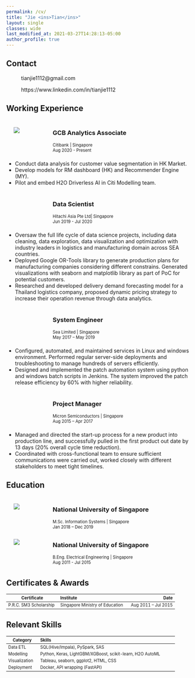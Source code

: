 ```yaml
---
permalink: /cv/
title: "Jie <ins>Tian</ins>"
layout: single
classes: wide
last_modified_at: 2021-03-27T14:28:13-05:00
author_profile: true
---
```


## Contact

<div class="contact">

<a href="mailto:tianjie1112@gmail.com"><i class="fas fa-envelope"></i>  tianjie1112@gmail.com</a><br>

<a href="https://www.linkedin.com/in/tianjie1112"><i class="fab fa-linkedin"></i>  https://www.linkedin.com/in/tianjie1112</a><br>

</div>

## Working Experience

<div class="working">
    <div class="logo">
        <img src="https://brandslogos.com/wp-content/uploads/images/large/citibank-logo.png">
    </div>
    <div class="title-desc">
        <h3>GCB Analytics Associate</h3>
        <p>Citibank | Singapore</p>
        <p>Aug 2020 - Present</p>
    </div>
</div>

* Conduct data analysis for customer value segmentation in HK Market.
* Develop models for RM dashboard (HK) and Recommender Engine (MY).
* Pilot and embed H2O Driverless AI in Citi Modelling team.

<div class="working">
    <div class="logo">
        <img src="">
    </div>
    <div class="title-desc">
        <h3>Data Scientist</h3>
        <p>Hitachi Asia Pte Ltd| Singapore</p>
        <p>Jun 2019 - Jul 2020</p>
    </div>
</div>

* Oversaw the full life cycle of data science projects, including data cleaning, data exploration, data visualization and optimization with industry leaders in logistics and manufacturing domain across SEA countries.
* Deployed Google OR-Tools library to generate production plans for manufacturing companies considering different constrains. Generated visualizations with seaborn and matplotlib library as part of PoC for potential customers.
* Researched and developed delivery demand forecasting model for a Thailand logistics company, proposed dynamic pricing strategy to increase their operation revenue through data analytics.

<div class="working">
    <div class="logo">
        <img src="">
    </div>
    <div class="title-desc">
        <h3>System Engineer</h3>
        <p>Sea Limited | Singapore</p>
        <p>May 2017 – May 2019</p>
    </div>
</div>

* Configured, automated, and maintained services in Linux and windows environment. Performed regular server-side deployments and troubleshooting to manage hundreds of servers efficiently.
* Designed and implemented the patch automation system using python and windows batch scripts in Jenkins. The system improved the patch release efficiency by 60% with higher reliability.


<div class="working">
    <div class="logo">
        <img src="">
    </div>
    <div class="title-desc">
        <h3>Project Manager</h3>
        <p>Micron Semiconductors | Singapore</p>
        <p>Aug 2015 – Apr 2017</p>
    </div>
</div>

* Managed and directed the start-up process for a new product into production line, and successfully pulled in the first product out date by 13 days (20% overall cycle time reduction).
* Coordinated with cross-functional team to ensure sufficient communications were carried out, worked closely with different stakeholders to meet tight timelines.

## Education

<div class="working">
    <div class="logo">
        <img src="https://media-exp1.licdn.com/dms/image/C4D0BAQGvBq9cz6AIIQ/company-logo_100_100/0/1519856127538?e=1625097600&v=beta&t=6_YvDGbJTNnuyaZ388YiKaxD6fhbtLh8GfF-aH3cyBE">
    </div>
    <div class="title-desc">
        <h3>National University of Singapore</h3>
        <p>M.Sc. Information Systems | Singapore</p>
        <p>Jan 2018 – Dec 2019</p>
    </div>
</div>

<div class="working">
    <div class="logo">
        <img src="https://media-exp1.licdn.com/dms/image/C4D0BAQGvBq9cz6AIIQ/company-logo_100_100/0/1519856127538?e=1625097600&v=beta&t=6_YvDGbJTNnuyaZ388YiKaxD6fhbtLh8GfF-aH3cyBE">
    </div>
    <div class="title-desc">
        <h3>National University of Singapore</h3>
        <p>B.Eng. Electrical Engineering | Singapore</p>
        <p>Aug 2011 - Jul 2015</p>
    </div>
</div>

## Certificates & Awards

| Certificate        | Institute           | Date  |
| ------------- |:--------------| -----:|
| P.R.C. SM3 Scholarship | Singapore Ministry of Education | Aug 2011 – Jul 2015 |

## Relevant Skills

| Category | Skills |
| ------------- |:--------------|
| Data ETL | SQL(Hive/Impala), PySpark, SAS |
| Modelling | Python, Keras, LightGBM/XGBoost, scikit-learn, H2O AutoML|
| Visualization | Tableau, seaborn, ggplot2, HTML, CSS |
| Deployment | Docker, API wrapping (FastAPI) |


<style>
    .contact a {
        margin-left: 20px;
        text-decoration: none;
    }
	.working {
		display: flex;
		align-items: center;
	}
	.logo {
		display: flex;
		width: 75px;
		height: 75px;
        margin-top: 20px;
        margin-left: 20px;
	}
	.title-desc h3 {
		margin-left: 30px;
        margin-top: 20px;
	}

    .title-desc p {
        margin: 0 0 0 30px;
        font-size: 0.8em;
    }
    .page__title {
        margin-bottom: 30px;
        font-size: 1.6rem;
    }
    .page__content h2 {
        border-bottom: none;
    }

    table {
        display: table;
        width: 90%;
        font-size: 0.7rem;
    }

    ul li {
        margin-bottom: 0;
    }
</style>

